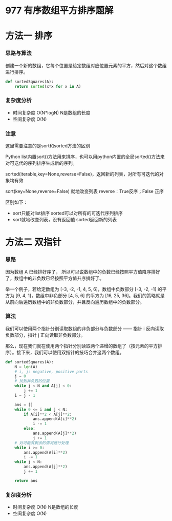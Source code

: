 # 977 有序数组平方排序题解
# 方法一 排序
### 思路与算法
创建一个新的数组，它每个位置是给定数组对应位置元素的平方，然后对这个数组进行排序。
```python
def sortedSquares(A):
    return sorted(x*x for x in A)
```
### 复杂度分析
- 时间复杂度 O(N*logN) N是数组的长度
- 空间复杂度 O(N)
### 注意
这里需要注意的是sort和sorted方法的区别

Python list内置sort()方法用来排序，也可以用python内置的全局sorted()方法来对可迭代的序列排序生成新的序列。

sorted(iterable,key=None,reverse=False)，返回新的列表，对所有可迭代的对象均有效

sort(key=None,reverse=False) 就地改变列表  reverse：True反序；False 正序

区别如下：
- sort只能对list排序 sorted可以对所有的可迭代序列排序
- sort就地改变列表，没有返回值 sorted返回新的列表
# 方法二 双指针
### 思路
因为数组 A 已经排好序了， 所以可以说数组中的负数已经按照平方值降序排好了，数组中的非负数已经按照平方值升序排好了。

举一个例子，若给定数组为 [-3, -2, -1, 4, 5, 6]，数组中负数部分 [-3, -2, -1] 的平方为 [9, 4, 1]，数组中非负部分 [4, 5, 6] 的平方为 [16, 25, 36]。我们的策略就是从前向后遍历数组中的非负数部分，并且反向遍历数组中的负数部分。
### 算法
我们可以使用两个指针分别读取数组的非负部分与负数部分 —— 指针 i 反向读取负数部分，指针 j 正向读取非负数部分。

那么，现在我们就在使用两个指针分别读取两个递增的数组了（按元素的平方排序）。接下来，我们可以使用双指针的技巧合并这两个数组。
```python
def sortedSquares(A):
    N = len(A)
    # i, j: negative, positive parts
    j = 0
    # 找到非负数的位置
    while j < N and A[j] < 0:
        j += 1
    i = j - 1

    ans = []
    while 0 <= i and j < N:
        if A[i]**2 < A[j]**2:
            ans.append(A[i]**2)
            i -= 1
        else:
            ans.append(A[j]**2)
            j += 1
    # 对可能有剩余的情况进行处理
    while i >= 0:
        ans.append(A[i]**2)
        i -= 1
    while j < N:
        ans.append(A[j]**2)
        j += 1

    return ans
```
### 复杂度分析
- 时间复杂度 O(N) N是数组的长度
- 空间复杂度 O(N)
